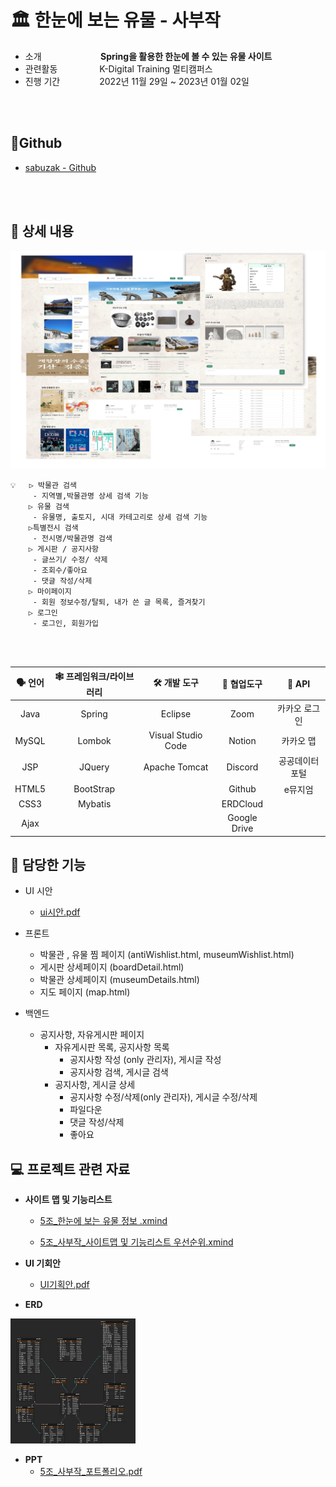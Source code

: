 # &#127963; 한눈에 보는 유물 - 사부작

- 소개&nbsp;&nbsp;&nbsp;&nbsp;&nbsp;&nbsp;&nbsp;&nbsp;&nbsp;&nbsp;&nbsp;&nbsp;&nbsp;&nbsp;&nbsp;&nbsp;&nbsp;&nbsp;&nbsp;&nbsp;&nbsp;&nbsp;&nbsp;&nbsp;**Spring을 활용한 한눈에 볼 수 있는 유물 사이트**    
- 관련활동&nbsp;&nbsp;&nbsp;&nbsp;&nbsp;&nbsp;&nbsp;&nbsp;&nbsp;&nbsp;&nbsp;&nbsp;&nbsp;&nbsp;&nbsp;&nbsp;&nbsp;K-Digital Training 멀티캠퍼스
- 진행 기간&nbsp;&nbsp;&nbsp;&nbsp;&nbsp;&nbsp;&nbsp;&nbsp;&nbsp;&nbsp;&nbsp;&nbsp;&nbsp;&nbsp;&nbsp;&nbsp;2022년 11월 29일 ~ 2023년 01월 02일

<br>
<br>



## 🔗Github

- [sabuzak - Github](https://github.com/93backend/sabuzak.git)

<br>
<br>


## 📄 상세 내용

<img src="img/제목 없음-1.png" alt="제목 없음-1" style="zoom:67%;" />

```
💡 	▷ 박물관 검색
   	 - 지역별,박물관명 상세 검색 기능
	▷ 유물 검색
   	 - 유물명, 출토지, 시대 카테고리로 상세 검색 기능
	▷특별전시 검색
   	 - 전시명/박물관명 검색
	▷ 게시판 / 공지사항
  	 - 글쓰기/ 수정/ 삭제
   	 - 조회수/좋아요
  	 - 댓글 작성/삭제
	▷ 마이페이지
  	 - 회원 정보수정/탈퇴, 내가 쓴 글 목록, 즐겨찾기
	▷ 로그인
  	 - 로그인, 회원가입
```


<br>
<br>



| 🗣️ **언어** | 🕸️ **프레임워크/라이브러리** |  🛠️ **개발 도구**   | 🔱 **협업도구** |   📃  **API**   |
| :--------: | :-------------------------: | :----------------: | :------------: | :------------: |
|    Java    |           Spring            |      Eclipse       |      Zoom      | 카카오 로그인  |
|   MySQL    |           Lombok            | Visual Studio Code |     Notion     |   카카오 맵    |
|    JSP     |           JQuery            |   Apache Tomcat    |    Discord     | 공공데이터포털 |
|   HTML5    |          BootStrap          |                    |     Github     |    e뮤지엄     |
|    CSS3    |           Mybatis           |                    |    ERDCloud    |                |
|    Ajax    |                             |                    |  Google Drive  |                |







## 👧 담당한 기능

- UI 시안
  - [ui시안.pdf](https://s3-us-west-2.amazonaws.com/secure.notion-static.com/1c77f4df-13ad-45f7-9b16-d3c721cbe256/ui시안.pdf)

- 프론트
  - 박물관 , 유물 찜 페이지 (antiWishlist.html, museumWishlist.html)
  - 게시판 상세페이지 (boardDetail.html)
  - 박물관 상세페이지 (museumDetails.html)
  - 지도 페이지 (map.html)
- 백엔드
  - 공지사항, 자유게시판 페이지								
    - 자유게시판 목록, 공지사항 목록
      - 공지사항 작성 (only 관리자), 게시글 작성
      - 공지사항 검색, 게시글 검색
    - 공지사항, 게시글 상세
      - 공지사항 수정/삭제(only 관리자), 게시글 수정/삭제
      - 파일다운
      - 댓글 작성/삭제
      - 좋아요



## 💻 프로젝트 관련 자료

- **사이트 맵 및 기능리스트**

  - [5조_한눈에 보는 유물 정보 .xmind](https://s3-us-west-2.amazonaws.com/secure.notion-static.com/5a2cde8a-1b24-42ee-8655-af5f9295f923/5조_한눈에_보는_유물_정보_.xmind)

  - [5조_사부작_사이트맵 및 기능리스트 우선순위.xmind](https://s3-us-west-2.amazonaws.com/secure.notion-static.com/2398a353-f0b9-40d5-8131-c2c9a4625d0f/5조_사부작_사이트맵_및_기능리스트_우선순위.xmind)

- **UI 기회안**

  - [UI기획안.pdf](https://s3-us-west-2.amazonaws.com/secure.notion-static.com/a752affc-2472-4b1d-b39a-fbe46ec9ec52/UI기획안.pdf)

- **ERD**

​		<img src="img/sabuzak_erd.png" alt="sabuzak_erd" style="width:200px; height:200px" /> 

- **PPT** 
  - [5조_사부작_포트폴리오.pdf](project/5조_사부작_포트폴리오.pdf) 
